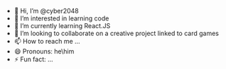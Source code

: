 - 👋 Hi, I’m @cyber2048
- 👀 I’m interested in learning code
- 🌱 I’m currently learning React.JS
- 💞️ I’m looking to collaborate on a creative project linked to card games
- 📫 How to reach me ...
- 😄 Pronouns: he\him
- ⚡ Fun fact: ...

<!---
cyber2048/cyber2048 is a ✨ special ✨ repository because its `README.md` (this file) appears on your GitHub profile.
You can click the Preview link to take a look at your changes.
--->
